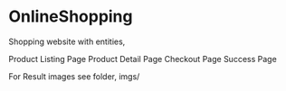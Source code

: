 # OnlineShopping
  Shopping website with entities,

  Product Listing Page
  Product Detail Page
  Checkout Page 
  Success Page



For Result images see folder,
imgs/

